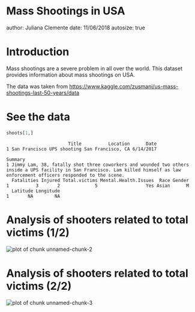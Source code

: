 Mass Shootings in USA
========================================================
author: Juliana Clemente
date: 11/06/2018
autosize: true

Introduction
========================================================


Mass shootings are a severe problem in all over the world. 
This dataset provides information about mass shootings on USA.

The data was taken from https://www.kaggle.com/zusmani/us-mass-shootings-last-50-years/data


See the data
========================================================


```r
shoots[1,]
```

```
                       Title          Location      Date
1 San Francisco UPS shooting San Francisco, CA 6/14/2017
                                                                                                                                                                            Summary
1 Jimmy Lam, 38, fatally shot three coworkers and wounded two others inside a UPS facility in San Francisco. Lam killed himself as law enforcement officers responded to the scene.
  Fatalities Injured Total.victims Mental.Health.Issues  Race Gender
1          3       2             5                  Yes Asian      M
  Latitude Longitude
1       NA        NA
```

Analysis of shooters related to total victims (1/2)
========================================================

![plot of chunk unnamed-chunk-2](mass_shootings_presentatios-figure/unnamed-chunk-2-1.png)

Analysis of shooters related to total victims (2/2)
========================================================

![plot of chunk unnamed-chunk-3](mass_shootings_presentatios-figure/unnamed-chunk-3-1.png)
